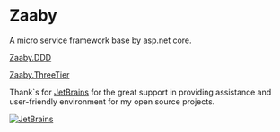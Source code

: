 # Zaaby

A micro service framework base by asp.net core.

[Zaaby.DDD](https://github.com/PicoHex/Zaaby/tree/master/src/DDD)

[Zaaby.ThreeTier](https://github.com/PicoHex/Zaaby/tree/master/src/ThreeTier)

Thank`s for [JetBrains](https://www.jetbrains.com/community/opensource/#support) for the great support in providing assistance and user-friendly environment for my open source projects.

[![JetBrains](https://resources.jetbrains.com/storage/products/company/brand/logos/jb_beam.svg?_gl=1*f25lxa*_ga*MzI3ODk2MjY0LjE2NzA0NjY4MDQ.*_ga_9J976DJZ68*MTY4OTY4NzY5OS4zNC4xLjE2ODk2ODgwMDAuNTMuMC4w)](https://www.jetbrains.com/community/opensource/#support)
